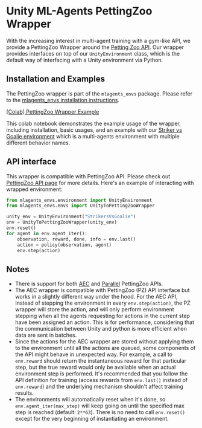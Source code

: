 # Unity ML-Agents PettingZoo Wrapper

With the increasing interest in multi-agent training with a gym-like API, we provide a
PettingZoo Wrapper around the [Petting Zoo API](https://www.pettingzoo.ml/). Our wrapper
provides interfaces on top of our `UnityEnvironment` class, which is the default way of
interfacing with a Unity environment via Python.

## Installation and Examples

The PettingZoo wrapper is part of the `mlagents_envs` package. Please refer to the
[mlagents_envs installation instructions](ML-Agents-Envs-README.md).

[[Colab] PettingZoo Wrapper Example](https://colab.research.google.com/github/Unity-Technologies/ml-agents/blob/develop-python-api-ga/ml-agents-envs/colabs/Colab_PettingZoo.ipynb)

This colab notebook demonstrates the example usage of the wrapper, including installation,
basic usages, and an example with our
[Striker vs Goalie environment](https://github.com/Unity-Technologies/ml-agents/blob/main/docs/Learning-Environment-Examples.md#strikers-vs-goalie)
which is a multi-agents environment with multiple different behavior names.

## API interface

This wrapper is compatible with PettingZoo API. Please check out
[PettingZoo API page](https://www.pettingzoo.ml/api) for more details.
Here's an example of interacting with wrapped environment:

```python
from mlagents_envs.environment import UnityEnvironment
from mlagents_envs.envs import UnityToPettingZooWrapper

unity_env = UnityEnvironment("StrikersVsGoalie")
env = UnityToPettingZooWrapper(unity_env)
env.reset()
for agent in env.agent_iter():
    observation, reward, done, info = env.last()
    action = policy(observation, agent)
    env.step(action)
```

## Notes
- There is support for both [AEC](https://www.pettingzoo.ml/api#interacting-with-environments)
  and [Parallel](https://www.pettingzoo.ml/api#parallel-api) PettingZoo APIs.
- The AEC wrapper is compatible with PettingZoo (PZ) API interface but works in a slightly
  different way under the hood. For the AEC API, Instead of stepping the environment in every `env.step(action)`,
  the PZ wrapper will store the action, and will only perform environment stepping when all the
  agents requesting for actions in the current step have been assigned an action. This is for
  performance, considering that the communication between Unity and python is more efficient
  when data are sent in batches.
- Since the actions for the AEC wrapper are stored without applying them to the environment until
  all the actions are queued, some components of the API might behave in unexpected way. For example, a call
  to `env.reward` should return the instantaneous reward for that particular step, but the true
  reward would only be available when an actual environment step is performed. It's recommended that
  you follow the API definition for training (access rewards from `env.last()` instead of
  `env.reward`) and the underlying mechanism shouldn't affect training results.
- The environments will automatically reset when it's done, so `env.agent_iter(max_step)` will
  keep going on until the specified max step is reached (default: `2**63`). There is no need to
  call `env.reset()` except for the very beginning of instantiating an environment.

